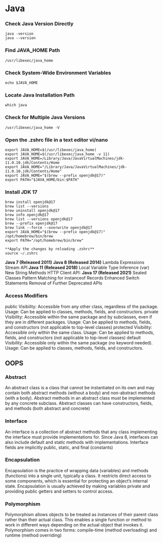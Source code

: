 # Java
### Check Java Version Directly
    java -version
    java --version
### Find JAVA_HOME Path
    /usr/libexec/java_home
### Check System-Wide Environment Variables
    echo $JAVA_HOME
### Locate Java Installation Path
    which java
### Check for Multiple Java Versions
    /usr/libexec/java_home -V
### Open the .zshrc file in a text editor vi/nano
    export JAVA_HOME=$(/usr/libexec/java_home)
    export JAVA_HOME=$(/usr/libexec/java_home -v 11)
    export JAVA_HOME=/Library/Java/JavaVirtualMachines/jdk-11.0.10.jdk/Contents/Home
    export JAVA_HOME="/Library/Java/JavaVirtualMachines/jdk-11.0.10.jdk/Contents/Home"
    export JAVA_HOME="$(brew --prefix openjdk@17)"
    export PATH="$JAVA_HOME/bin:$PATH"


### Install JDK 17
    brew install openjdk@17
    brew list --versions
    brew uninstall openjdk@17
    brew info openjdk@17
    brew list --versions openjdk@17
    brew --prefix openjdk@17
    brew link --force --overwrite openjdk@17
    export JAVA_HOME="$(brew --prefix openjdk@17)"
    /opt/homebrew/bin/brew
    export PATH="/opt/homebrew/bin/brew"

    **Apply the changes by reloading .zshrc**
    source ~/.zshrc

**Java 7 (Released 2011)**
**Java 8 (Released 2014)**
Lambda Expressions
Stream API
**Java 11 (Released 2018)**
Local Variable Type Inference (var)
New String Methods
HTTP Client API:
**Java 17 (Released 2021)**
Sealed Classes
Pattern Matching for instanceof
Records
Enhanced Switch Statements
Removal of Further Deprecated APIs

### Access Modifiers
public
Visibility: Accessible from any other class, regardless of the package.
Usage: Can be applied to classes, methods, fields, and constructors.
private
Visibility: Accessible within the same package and by subclasses, even if they are in different packages.
Usage: Can be applied to methods, fields, and constructors (not applicable to top-level classes)
protected
Visibility: Accessible only within the same class.
Usage: Can be applied to methods, fields, and constructors (not applicable to top-level classes)
default
Visibility: Accessible only within the same package (no keyword needed).
Usage: Can be applied to classes, methods, fields, and constructors.

## OOPS
### Abstract
An abstract class is a class that cannot be instantiated on its own and may contain both abstract methods (without a body) and non-abstract methods (with a body).
Abstract methods in an abstract class must be implemented by any concrete subclass.
Abstract classes can have constructors, fields, and methods (both abstract and concrete)
### Interface
An interface is a collection of abstract methods that any class implementing the interface must provide implementations for.
Since Java 8, interfaces can also include default and static methods with implementations.
Interface fields are implicitly public, static, and final (constants)
### Encapsulation
Encapsulation is the practice of wrapping data (variables) and methods (functions) into a single unit, typically a class. 
It restricts direct access to some components, which is essential for protecting an object’s internal state. 
Encapsulation is usually achieved by making variables private and providing public getters and setters to control access.
### Polymorphism
Polymorphism allows objects to be treated as instances of their parent class rather than their actual class. 
This enables a single function or method to work in different ways depending on the actual object that invokes it. 
Polymorphism comes in two forms: compile-time (method overloading) and runtime (method overriding)




